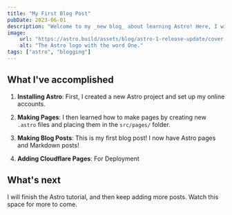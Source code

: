 ```yaml
---
title: "My First Blog Post"
pubDate: 2023-06-01
description: "Welcome to my _new blog_ about learning Astro! Here, I will share my learning journey as I build a new website."
image:
    url: "https://astro.build/assets/blog/astro-1-release-update/cover.jpeg"
    alt: "The Astro logo with the word One."
tags: ["astro", "blogging"]
---
```


## What I've accomplished

1. **Installing Astro**: First, I created a new Astro project and set up my online accounts.

2. **Making Pages**: I then learned how to make pages by creating new `.astro` files and placing them in the `src/pages/` folder.

3. **Making Blog Posts**: This is my first blog post! I now have Astro pages and Markdown posts!

4. **Adding Cloudflare Pages**: For Deployment
## What's next

I will finish the Astro tutorial, and then keep adding more posts. Watch this space for more to come.
